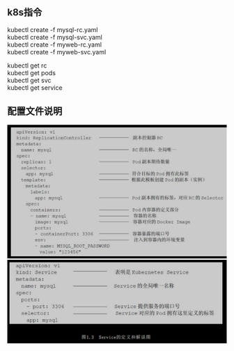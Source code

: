 <h2>k8s指令</h2>

kubectl create -f mysql-rc.yaml  
kubectl create -f mysql-svc.yaml  
kubectl create -f myweb-rc.yaml  
kubectl create -f myweb-svc.yaml  

kubectl get rc  
kubectl get pods  
kubectl get svc  
kubectl get service  

<h2>配置文件说明</h2>

![avatar](./img/replicationController.png)
![avatar](./img/service.png)

